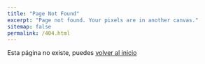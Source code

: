 ```yaml
---
title: "Page Not Found"
excerpt: "Page not found. Your pixels are in another canvas."
sitemap: false
permalink: /404.html
---
```


Esta página no existe, puedes [volver al inicio](https://martamolina01-zany-lamp-w4pqwr5qx5rhgx5j-4001.preview.app.github.dev/intro2sd-marta-molina-fernandez-alu0101603360/)


<div>
<style>
img, #quote, #comment-dog {
  display: block;
  margin-left: auto;
  margin-right: auto;
}
#author {
  float: right;
}
</style>


<div id="comment-dog"></div>
<div id="dog"></div>
<br/>
<div id="quote"></div>
<div id="author"></div>


<script type="text/javascript">

/*
  https://docs.thedogapi.com/ 
*/
const URL = 'https://api.thedogapi.com/v1/images/search?mime_types=gif';

(async function() {
  try {
    
    // DOG 
    let divTitle = document.getElementById("comment-dog");
    
    let divdog = document.getElementById("dog");
    let response = await fetch(URL, {
       headers: {
       'x-api-key': "56a4f1cc-7f60-468d-9dba-e4b6f04b7c7d"
       }
    });
    let dog = await response.json();
    // console.log(dog);   
    let img = document.createElement("img");
    let title = document.createElement("h2");
    title.innerText = "Pero has encontrado un gif de perrito y una frase científica :)";   
    divTitle.append(title);
    img.src = dog[0].url;
    divdog.appendChild(img);   

    // QUOTE
    const quoteDiv = document.getElementById("quote");
    const authorDiv = document.getElementById("author");

    const quoteRes = await fetch('https://api.quotable.io/random?tags=science'); 
    const data = await quoteRes.json();
    quoteDiv.innerHTML = `<h2>${data.content}</h2>`;
    authorDiv.innerHTML = `<h3>—${data.author}</h3>`;
  }
  catch(e) { 
    console.log(e);
  }
})();
</script>

</div>

<!-- El await hace q se espere hata que la promesa esté o rechazada o cumplida -->

<!-- CSS es el lenguaje para la descripción de estilo -> CSS = Cascade Style Sheets = Hojas de estilo en casacada -->

<!-- Una estructura de estilo CSS: <Selector> <style> -> El selector es a quién se le aplica el estilo -->

<!-- Para meter JavaScript en fichero HTML pones <script> después de script dentro de <> podemos o poner type="text/javascript" y al salir de <> escribir el script o poner src="" (dentro) y poner ruta de dónde está el script. Para terminar poner </script>. Este objeto javascript se llama el DOM = Document Object Model, este objeto es un árbol. -->

<!-- HTML es el lenguaje para la descripción de la estructura de la página -> HTML = HyperText Markup Language = Lenguaje de marcado de hipertexto -->

<!-- JavaScript es el lenguaje para la descripción de la interacción de la página -> JavaScript = Lenguaje de programación de scripts interpretado, dialecto del estándar ECMAScript. Se define como orientado a objetos,3​ basado en prototipos, imperativo, débilmente tipado y dinámico. -->